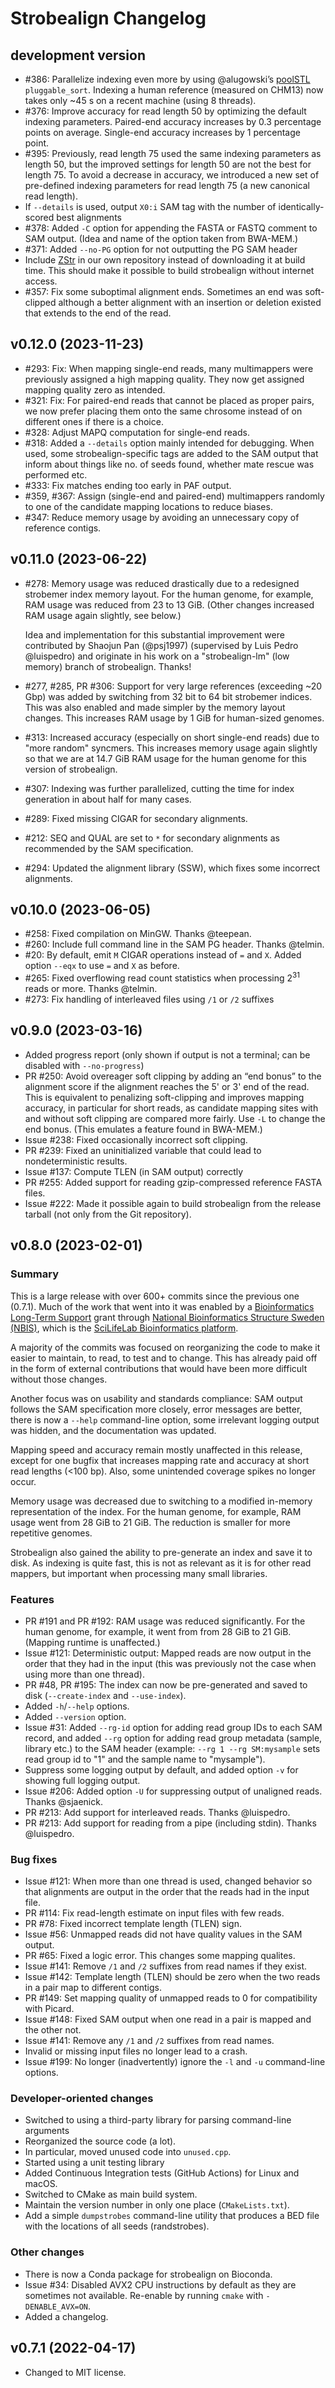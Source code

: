 # Strobealign Changelog

## development version

* #386: Parallelize indexing even more by using @alugowski’s
  [poolSTL](https://github.com/alugowski/) `pluggable_sort`.
  Indexing a human reference (measured on CHM13) now takes only ~45 s on a
  recent machine (using 8 threads).
* #376: Improve accuracy for read length 50 by optimizing the default
  indexing parameters. Paired-end accuracy increases by 0.3 percentage
  points on average. Single-end accuracy increases by 1 percentage point.
* #395: Previously, read length 75 used the same indexing parameters as length
  50, but the improved settings for length 50 are not the best for length 75.
  To avoid a decrease in accuracy, we introduced a new set of pre-defined
  indexing parameters for read length 75 (a new canonical read length).
* If `--details` is used, output `X0:i` SAM tag with the number of
  identically-scored best alignments
* #378: Added `-C` option for appending the FASTA or FASTQ comment to SAM
  output. (Idea and name of the option taken from BWA-MEM.)
* #371: Added `--no-PG` option for not outputting the PG SAM header
* Include [ZStr](https://github.com/mateidavid/zstr/) in our own repository
  instead of downloading it at build time. This should make it possible to
  build strobealign without internet access.
* #357: Fix some suboptimal alignment ends. Sometimes an end was soft-clipped
  although a better alignment with an insertion or deletion existed that
  extends to the end of the read.

## v0.12.0 (2023-11-23)

* #293: Fix: When mapping single-end reads, many multimappers were previously
  assigned a high mapping quality. They now get assigned mapping quality zero
  as intended.
* #321: Fix: For paired-end reads that cannot be placed as proper pairs, we now
  prefer placing them onto the same chrosome instead of on different ones if
  there is a choice.
* #328: Adjust MAPQ computation for single-end reads.
* #318: Added a `--details` option mainly intended for debugging. When used,
  some strobealign-specific tags are added to the SAM output that inform about
  things like no. of seeds found, whether mate rescue was performed etc.
* #333: Fix matches ending too early in PAF output.
* #359, #367: Assign (single-end and paired-end) multimappers randomly to one
  of the candidate mapping locations to reduce biases.
* #347: Reduce memory usage by avoiding an unnecessary copy of reference
  contigs.

## v0.11.0 (2023-06-22)

* #278: Memory usage was reduced drastically due to a redesigned strobemer
  index memory layout. For the human genome, for example, RAM usage was reduced
  from 23 to 13 GiB. (Other changes increased RAM usage again slightly, see
  below.)

  Idea and implementation for this substantial improvement were contributed by
  Shaojun Pan (@psj1997) (supervised by Luis Pedro @luispedro) and originate in
  his work on a "strobealign-lm" (low memory) branch of strobealign. Thanks!
* #277, #285, PR #306: Support for very large references (exceeding ~20 Gbp) was
  added by switching from 32 bit to 64 bit strobemer indices.
  This was also enabled and made simpler by the memory layout changes.
  This increases RAM usage by 1 GiB for human-sized genomes.
* #313: Increased accuracy (especially on short single-end reads) due to
  "more random" syncmers. This increases memory usage again slightly so that we
  are at 14.7 GiB RAM usage for the human genome for this version of
  strobealign.
* #307: Indexing was further parallelized, cutting the time for index generation
  in about half for many cases.
* #289: Fixed missing CIGAR for secondary alignments.
* #212: SEQ and QUAL are set to `*` for secondary alignments as recommended
  by the SAM specification.
* #294: Updated the alignment library (SSW), which fixes some incorrect
  alignments.

## v0.10.0 (2023-06-05)

* #258: Fixed compilation on MinGW. Thanks @teepean.
* #260: Include full command line in the SAM PG header. Thanks @telmin.
* #20: By default, emit `M` CIGAR operations instead of `=` and `X`.
  Added option `--eqx` to use `=` and `X` as before.
* #265: Fixed overflowing read count statistics when processing $2^{31}$ reads
  or more. Thanks @telmin.
* #273: Fix handling of interleaved files using `/1` or `/2` suffixes

## v0.9.0 (2023-03-16)

* Added progress report (only shown if output is not a terminal; can be
  disabled with `--no-progress`)
* PR #250: Avoid overeager soft clipping by adding an “end bonus” to the
  alignment score if the alignment reaches the 5' or 3' end of the read.
  This is equivalent to penalizing soft-clipping and improves mapping
  accuracy, in particular for short reads, as candidate mapping sites with and
  without soft clipping are compared more fairly. Use `-L` to change the end
  bonus. (This emulates a feature found in BWA-MEM.)
* Issue #238: Fixed occasionally incorrect soft clipping.
* PR #239: Fixed an uninitialized variable that could lead to nondeterministic
  results.
* Issue #137: Compute TLEN (in SAM output) correctly
* PR #255: Added support for reading gzip-compressed reference FASTA files.
* Issue #222: Made it possible again to build strobealign from the release
  tarball (not only from the Git repository).

## v0.8.0 (2023-02-01)

### Summary

This is a large release with over 600+ commits since the previous one (0.7.1).
Much of the work that went into it was enabled by a
[Bioinformatics Long-Term Support](https://nbis.se/support/) grant through [National Bioinformatics Structure Sweden (NBIS)](https://nbis.se/), which is the [SciLifeLab Bioinformatics platform](https://www.scilifelab.se/units/nbis/).

A majority of the commits was focused on reorganizing the code to make it
easier to maintain, to read, to test and to change. This has already paid off
in the form of external contributions that would have been more difficult
without those changes.

Another focus was on usability and standards compliance: SAM output follows
the SAM specification more closely, error messages are better, there is
now a `--help` command-line option, some irrelevant logging output was
hidden, and the documentation was updated.

Mapping speed and accuracy remain mostly unaffected in this release, except for
one bugfix that increases mapping rate and accuracy at short read lengths
(<100 bp). Also, some unintended coverage spikes no longer occur.

Memory usage was decreased due to switching to a modified in-memory
representation of the index. For the human genome, for example, RAM usage went
from 28 GiB to 21 GiB. The reduction is smaller for more repetitive genomes.

Strobealign also gained the ability to pre-generate an index and save it to disk.
As indexing is quite fast, this is not as relevant as it is for other read
mappers, but important when processing many small libraries.

### Features

* PR #191 and PR #192: RAM usage was reduced significantly. For the
  human genome, for example, it went from from 28 GiB to 21 GiB. (Mapping
  runtime is unaffected.)
* Issue #121: Deterministic output: Mapped reads are now output in the order
  that they had in the input (this was previously not the case when using
  more than one thread).
* PR #48, PR #195: The index can now be pre-generated and saved to disk
  (`--create-index` and `--use-index`).
* Added `-h`/`--help` options.
* Added `--version` option.
* Issue #31: Added `--rg-id` option for adding read group IDs to each SAM
  record, and added `--rg` option for adding read group metadata
  (sample, library etc.) to the SAM header (example: `--rg 1 --rg SM:mysample`
  sets read group id to "1" and the sample name to "mysample").
* Suppress some logging output by default, and added option `-v` for showing
  full logging output.
* Issue #206: Added option `-U` for suppressing output of unaligned reads. Thanks @sjaenick.
* PR #213: Add support for interleaved reads. Thanks @luispedro.
* PR #213: Add support for reading from a pipe (including stdin). Thanks @luispedro.

### Bug fixes

* Issue #121: When more than one thread is used, changed behavior so that
  alignments are output in the order that the reads had in the input file.
* PR #114: Fix read-length estimate on input files with few reads.
* PR #78: Fixed incorrect template length (TLEN) sign.
* Issue #56: Unmapped reads did not have quality values in the SAM output.
* PR #65: Fixed a logic error. This changes some mapping qualites.
* Issue #141: Remove `/1` and `/2` suffixes from read names if they exist.
* Issue #142: Template length (TLEN) should be zero when the two reads in a pair
  map to different contigs.
* PR #149: Set mapping quality of unmapped reads to 0 for compatibility
  with Picard.
* Issue #148: Fixed SAM output when one read in a pair is mapped and the other
  not.
* Issue #141: Remove any `/1` and `/2` suffixes from read names.
* Invalid or missing input files no longer lead to a crash.
* Issue #199: No longer (inadvertently) ignore the `-l` and `-u` command-line
  options.

### Developer-oriented changes

* Switched to using a third-party library for parsing command-line arguments
* Reorganized the source code (a lot).
* In particular, moved unused code into `unused.cpp`.
* Started using a unit testing library
* Added Continuous Integration tests (GitHub Actions) for Linux and macOS.
* Switched to CMake as main build system.
* Maintain the version number in only one place (`CMakeLists.txt`).
* Add a simple `dumpstrobes` command-line utility that produces a BED file
  with the locations of all seeds (randstrobes).

### Other changes

* There is now a Conda package for strobealign on Bioconda.
* Issue #34: Disabled AVX2 CPU instructions by default as they are sometimes not
  available. Re-enable by running `cmake` with `-DENABLE_AVX=ON`.
* Added a changelog.

## v0.7.1 (2022-04-17)

* Changed to MIT license.
